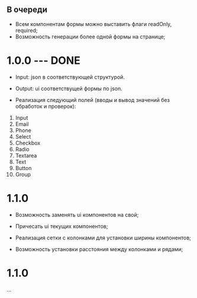 ## В очереди

- Всем компонентам формы можно выставить флаги readOnly, required;
- Возможность генерации более одной формы на странице;

# 1.0.0 --- DONE

- Input: json в соответствующей структурой.

- Output: ui соответствущей формы по json.

- Реализация следующий полей (вводы и вывод значений без обработок и проверок):

1. Input
2. Email
3. Phone
4. Select
5. Checkbox
6. Radio
7. Textarea
8. Text
9. Button
10. Group

# 1.1.0

- Возможность заменять ui компонентов на свой;

- Причесать ui текущих компонентов;

- Реализация сетки с колонками для установки ширины компонентов;

- Возможность установки расстояния между колонками и рядами;

# 1.1.0

...
